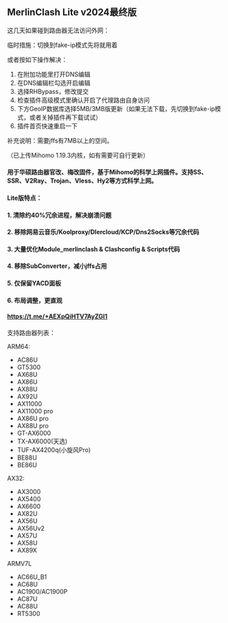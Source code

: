 ## MerlinClash Lite v2024最终版

这几天如果碰到路由器无法访问外网：

临时措施：切换到fake-ip模式先将就用着

或者按如下操作解决：
1. 在附加功能里打开DNS编辑
2. 在DNS编辑栏勾选开启编辑
3. 选择RHBypass，修改提交
4. 检查插件高级模式里确认开启了代理路由自身访问
5. 下方GeoIP数据库选择5MB/3MB版更新（如果无法下载，先切换到fake-ip模式，或者关掉插件再下载试试）
6. 插件首页快速重启一下

补充说明：需要jffs有7MB以上的空间。


（已上传Mihomo 1.19.3内核，如有需要可自行更新）


#### 用于华硕路由器官改、梅改固件，基于Mihomo的科学上网插件。支持SS、SSR、V2Ray、Trojan、Vless、Hy2等方式科学上网。

#### Lite版特点：
#### 1. 清除约40%冗余进程，解决崩溃问题
#### 2. 移除网易云音乐/Koolproxy/Dlercloud/KCP/Dns2Socks等冗余代码
#### 3. 大量优化Module_merlinclash & Clashconfig & Scripts代码
#### 4. 移除SubConverter，减小jffs占用
#### 5. 仅保留YACD面板
#### 6. 布局调整，更直观


#### https://t.me/+AEXpQiHTV7AyZGI1


支持路由器列表：

ARM64:
- AC86U
- GT5300
- AX68U
- AX86U
- AX88U
- AX92U
- AX11000
- AX11000 pro
- AX86U pro
- AX88U pro
- GT-AX6000
- TX-AX6000(天选)
- TUF-AX4200q(小旋风Pro)
- BE88U
- BE86U

AX32:
- AX3000
- AX5400
- AX6600
- AX82U
- AX56U
- AX56Uv2
- AX57U
- AX58U
- AX89X

ARMV7L
- AC66U_B1
- AC68U
- AC1900/AC1900P
- AC87U
- AC88U
- RT5300
